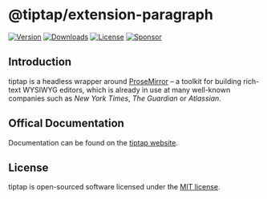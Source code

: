 # @tiptap/extension-paragraph
[![Version](https://img.shields.io/npm/v/@tiptap/extension-paragraph.svg?label=version)](https://www.npmjs.com/package/@tiptap/extension-paragraph)
[![Downloads](https://img.shields.io/npm/dm/@tiptap/extension-paragraph.svg)](https://npmcharts.com/compare/tiptap?minimal=true)
[![License](https://img.shields.io/npm/l/@tiptap/extension-paragraph.svg)](https://www.npmjs.com/package/@tiptap/extension-paragraph)
[![Sponsor](https://img.shields.io/static/v1?label=Sponsor&message=%E2%9D%A4&logo=GitHub)](https://github.com/sponsors/ueberdosis)

## Introduction
tiptap is a headless wrapper around [ProseMirror](https://ProseMirror.net) – a toolkit for building rich-text WYSIWYG editors, which is already in use at many well-known companies such as *New York Times*, *The Guardian* or *Atlassian*.

## Offical Documentation
Documentation can be found on the [tiptap website](https://tiptap.dev).

## License
tiptap is open-sourced software licensed under the [MIT license](https://github.com/ueberdosis/tiptap-next/blob/main/LICENSE.md).
